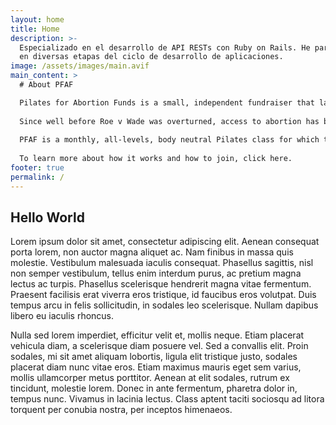 ```yaml
---
layout: home
title: Home
description: >-
  Especializado en el desarrollo de API RESTs con Ruby on Rails. He participado
  en diversas etapas del ciclo de desarrollo de aplicaciones.
image: /assets/images/main.avif
main_content: >
  # About PFAF

  Pilates for Abortion Funds is a small, independent fundraiser that launched in July 2022 as a way to turn post-Dobbs despair into action.
  
  Since well before Roe v Wade was overturned, access to abortion has been difficult and expensive, making it out of reach for many people who desperately need this critical form of health care, particularly people in challenging financial situations, minoritized groups, and those who live in rural areas. Abortion funds have been operating for many years to help patients cover not only the procedure itself but transportation, lodging, childcare, and other related expenses. The events of summer 2022 made this need even greater and more urgent.
  
  PFAF is a monthly, all-levels, body neutral Pilates class for which the cost of entry is proof of a donation of any amount to a local/state/regional abortion fund of your choice, the WI-based clinic Care for All, or the National Network of Abortion Funds. Since July 2022, we have collectively raised more than $45,000 for abortion funds, and we're looking forward to seeing that number continue to grow.
  
  To learn more about how it works and how to join, click here.
footer: true
permalink: /
---
```

## Hello World

Lorem ipsum dolor sit amet, consectetur adipiscing elit. Aenean consequat porta lorem, non auctor magna aliquet ac. Nam finibus in massa quis molestie. Vestibulum malesuada iaculis consequat. Phasellus sagittis, nisl non semper vestibulum, tellus enim interdum purus, ac pretium magna lectus ac turpis. Phasellus scelerisque hendrerit magna vitae fermentum. Praesent facilisis erat viverra eros tristique, id faucibus eros volutpat. Duis tempus arcu in felis sollicitudin, in sodales leo scelerisque. Nullam dapibus libero eu iaculis rhoncus.

Nulla sed lorem imperdiet, efficitur velit et, mollis neque. Etiam placerat vehicula diam, a scelerisque diam posuere vel. Sed a convallis elit. Proin sodales, mi sit amet aliquam lobortis, ligula elit tristique justo, sodales placerat diam nunc vitae eros. Etiam maximus mauris eget sem varius, mollis ullamcorper metus porttitor. Aenean at elit sodales, rutrum ex tincidunt, molestie lorem. Donec in ante fermentum, pharetra dolor in, tempus nunc. Vivamus in lacinia lectus. Class aptent taciti sociosqu ad litora torquent per conubia nostra, per inceptos himenaeos.

